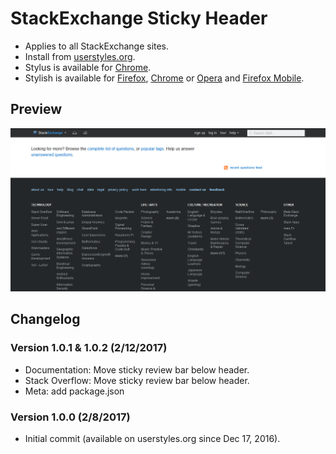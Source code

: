# StackExchange Sticky Header

- Applies to all StackExchange sites.
- Install from [userstyles.org](https://userstyles.org/styles/136521).
- Stylus is available for [Chrome](https://chrome.google.com/webstore/detail/stylus/clngdbkpkpeebahjckkjfobafhncgmne).
- Stylish is available for [Firefox](https://addons.mozilla.org/en-US/firefox/addon/2108/), [Chrome](https://chrome.google.com/extensions/detail/fjnbnpbmkenffdnngjfgmeleoegfcffe) or [Opera](https://addons.opera.com/en/extensions/details/stylish-for-opera/) and [Firefox Mobile](https://addons.mozilla.org/en-US/firefox/addon/2108/).

## Preview
![SE-sticky-header](SE-sticky-header.png)

## Changelog

### Version 1.0.1 & 1.0.2 (2/12/2017)

* Documentation: Move sticky review bar below header.
* Stack Overflow: Move sticky review bar below header.
* Meta: add package.json



### Version 1.0.0 (2/8/2017)

* Initial commit (available on userstyles.org since Dec 17, 2016).
